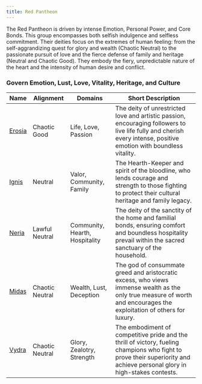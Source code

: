 ```yaml
---
title: Red Pantheon
---
```


The Red Pantheon is driven by intense Emotion, Personal Power, and Core Bonds. This group encompasses both selfish indulgence and selfless commitment. Their deities focus on the extremes of human feeling: from the self-aggrandizing quest for glory and wealth (Chaotic Neutral) to the passionate pursuit of love and the fierce defense of family and heritage (Neutral and Chaotic Good). They embody the fiery, unpredictable nature of the heart and the intensity of human desire and conflict.

### Govern Emotion, Lust, Love, Vitality, Heritage, and Culture

| Name                | Alignment       | Domains                        | Short Description                                                                                                                                                         |
| ------------------- | --------------- | ------------------------------ | ------------------------------------------------------------------------------------------------------------------------------------------------------------------------- |
| [Erosia](../erosia) | Chaotic Good    | Life, Love, Passion            | The deity of unrestricted love and artistic passion, encouraging followers to live life fully and cherish every intense, positive emotion with boundless vitality.        |
| [Ignis](../ignis)   | Neutral         | Valor, Community, Family       | The Hearth-Keeper and spirit of the bloodline, who lends courage and strength to those fighting to protect their cultural heritage and family legacy.                     |
| [Neria](../neria)   | Lawful Neutral  | Community, Hearth, Hospitality | The deity of the sanctity of the home and familial bonds, ensuring comfort and boundless hospitality prevail within the sacred sanctuary of the household.                |
| [Midas](../midas)   | Chaotic Neutral | Wealth, Lust, Deception        | The god of consummate greed and aristocratic excess, who views immense wealth as the only true measure of worth and encourages the exploitation of others for luxury.     |
| [Vydra](../vydra)   | Chaotic Neutral | Glory, Zealotry, Strength      | The embodiment of competitive pride and the thrill of victory, fueling champions who fight to prove their superiority and achieve personal glory in high-stakes contests. |
